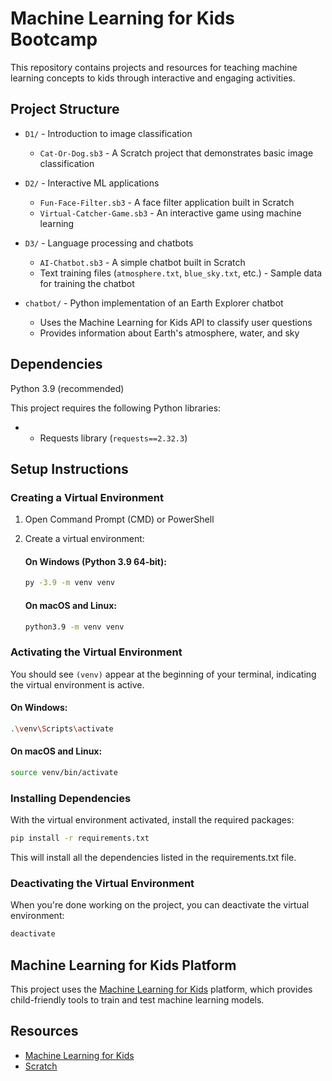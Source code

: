 # Machine Learning for Kids Bootcamp

This repository contains projects and resources for teaching machine learning concepts to kids through interactive and engaging activities.

## Project Structure

- `D1/` - Introduction to image classification
  - `Cat-Or-Dog.sb3` - A Scratch project that demonstrates basic image classification

- `D2/` - Interactive ML applications
  - `Fun-Face-Filter.sb3` - A face filter application built in Scratch
  - `Virtual-Catcher-Game.sb3` - An interactive game using machine learning

- `D3/` - Language processing and chatbots
  - `AI-Chatbot.sb3` - A simple chatbot built in Scratch
  - Text training files (`atmosphere.txt`, `blue_sky.txt`, etc.) - Sample data for training the chatbot

- `chatbot/` - Python implementation of an Earth Explorer chatbot
  - Uses the Machine Learning for Kids API to classify user questions
  - Provides information about Earth's atmosphere, water, and sky

## Dependencies

Python 3.9 (recommended)

This project requires the following Python libraries:
- - Requests library (`requests==2.32.3`)

## Setup Instructions

### Creating a Virtual Environment

1. Open Command Prompt (CMD) or PowerShell

2. Create a virtual environment:

   #### On Windows (Python 3.9 64-bit):
   ```bash
   py -3.9 -m venv venv
   ```

   #### On macOS and Linux:
   ```bash
   python3.9 -m venv venv
   ```

### Activating the Virtual Environment

You should see `(venv)` appear at the beginning of your terminal, indicating the virtual environment is active.

#### On Windows:

```bash
.\venv\Scripts\activate
```

#### On macOS and Linux:

```bash
source venv/bin/activate
```

### Installing Dependencies

With the virtual environment activated, install the required packages:


```bash
pip install -r requirements.txt
```

This will install all the dependencies listed in the requirements.txt file.

### Deactivating the Virtual Environment

When you're done working on the project, you can deactivate the virtual environment:

```bash
deactivate
```

## Machine Learning for Kids Platform

This project uses the [Machine Learning for Kids](https://machinelearningforkids.co.uk/) platform, which provides child-friendly tools to train and test machine learning models.

## Resources

- [Machine Learning for Kids](https://machinelearningforkids.co.uk/)
- [Scratch](https://machinelearningforkids.co.uk/scratch/)